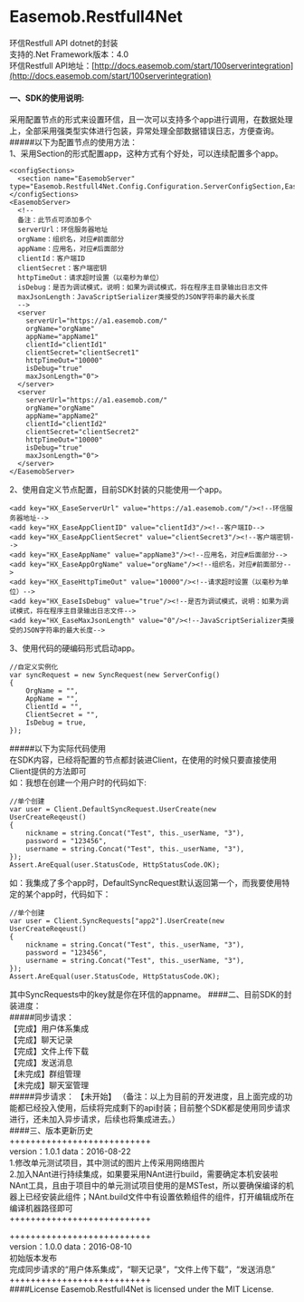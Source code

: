 # Easemob.Restfull4Net
环信Restfull API dotnet的封装  
支持的.Net Framework版本：4.0   
环信Restfull API地址：[http://docs.easemob.com/start/100serverintegration](http://docs.easemob.com/start/100serverintegration)  

#### 一、SDK的使用说明:   
采用配置节点的形式来设置环信，且一次可以支持多个app进行调用，在数据处理上，全部采用强类型实体进行包装，异常处理全部数据错误日志，方便查询。  
#####以下为配置节点的使用方法：  
1、采用Section的形式配置app，这种方式有个好处，可以连续配置多个app。  
```
<configSections>
  <section name="EasemobServer" type="Easemob.Restfull4Net.Config.Configuration.ServerConfigSection,Easemob.Restfull4Net"/>
</configSections>
<EasemobServer>
  <!--
  备注：此节点可添加多个
  serverUrl：环信服务器地址
  orgName：组织名，对应#前面部分
  appName：应用名，对应#后面部分
  clientId：客户端ID
  clientSecret：客户端密钥
  httpTimeOut：请求超时设置（以毫秒为单位）
  isDebug：是否为调试模式，说明：如果为调试模式，将在程序主目录输出日志文件
  maxJsonLength：JavaScriptSerializer类接受的JSON字符串的最大长度
  -->
  <server 
    serverUrl="https://a1.easemob.com/" 
    orgName="orgName" 
    appName="appName1" 
    clientId="clientId1" 
    clientSecret="clientSecret1" 
    httpTimeOut="10000" 
    isDebug="true" 
    maxJsonLength="0">
  </server>
  <server
    serverUrl="https://a1.easemob.com/"
    orgName="orgName"
    appName="appName2"
    clientId="clientId2"
    clientSecret="clientSecret2"
    httpTimeOut="10000"
    isDebug="true"
    maxJsonLength="0">
  </server>
</EasemobServer>
```
2、使用自定义节点配置，目前SDK封装的只能使用一个app。
```
<add key="HX_EaseServerUrl" value="https://a1.easemob.com/"/><!--环信服务器地址-->
<add key="HX_EaseAppClientID" value="clientId3"/><!--客户端ID-->
<add key="HX_EaseAppClientSecret" value="clientSecret3"/><!--客户端密钥-->
<add key="HX_EaseAppName" value="appName3"/><!--应用名，对应#后面部分-->
<add key="HX_EaseAppOrgName" value="orgName"/><!--组织名，对应#前面部分-->
<add key="HX_EaseHttpTimeOut" value="10000"/><!--请求超时设置（以毫秒为单位）-->
<add key="HX_EaseIsDebug" value="true"/><!--是否为调试模式，说明：如果为调试模式，将在程序主目录输出日志文件-->
<add key="HX_EaseMaxJsonLength" value="0"/><!--JavaScriptSerializer类接受的JSON字符串的最大长度-->
```
3、使用代码的硬编码形式启动app。
```
//自定义实例化
var syncRequest = new SyncRequest(new ServerConfig()
{
    OrgName = "",
    AppName = "",
    ClientId = "",
    ClientSecret = "",
    IsDebug = true,
});
```
#####以下为实际代码使用   
在SDK内容，已经将配置的节点都封装进Client，在使用的时候只要直接使用Client提供的方法即可   
如：我想在创建一个用户时的代码如下:   
```
//单个创建
var user = Client.DefaultSyncRequest.UserCreate(new UserCreateReqeust()
{
    nickname = string.Concat("Test", this._userName, "3"),
    password = "123456",
    username = string.Concat("Test", this._userName, "3"),
});
Assert.AreEqual(user.StatusCode, HttpStatusCode.OK);
```
如：我集成了多个app时，DefaultSyncRequest默认返回第一个，而我要使用特定的某个app时，代码如下：
```
//单个创建
var user = Client.SyncRequests["app2"].UserCreate(new UserCreateReqeust()
{
    nickname = string.Concat("Test", this._userName, "3"),
    password = "123456",
    username = string.Concat("Test", this._userName, "3"),
});
Assert.AreEqual(user.StatusCode, HttpStatusCode.OK);
```
其中SyncRequests中的key就是你在环信的appname。
####二、目前SDK的封装进度：   
#####同步请求：  
【完成】用户体系集成  
【完成】聊天记录  
【完成】文件上传下载  
【完成】发送消息  
【未完成】群组管理  
【未完成】聊天室管理  
#####异步请求：
【未开始】
（备注：以上为目前的开发进度，且上面完成的功能都已经投入使用，后续将完成剩下的api封装；目前整个SDK都是使用同步请求进行，还未加入异步请求，后续也将集成进去。）  
####三、版本更新历史  
+++++++++++++++++++++++++++  
version：1.0.1  data：2016-08-22  
1.修改单元测试项目，其中测试的图片上传采用网络图片  
2.加入NAnt进行持续集成，如果要采用NAnt进行build，需要确定本机安装啦NAnt工具，且由于项目中的单元测试项目使用的是MSTest，所以要确保编译的机器上已经安装此组件；NAnt.build文件中有设置依赖组件的组件，打开编辑成所在编译机器路径即可  
+++++++++++++++++++++++++++  
  
+++++++++++++++++++++++++++  
version：1.0.0  data：2016-08-10  
初始版本发布  
完成同步请求的“用户体系集成”，“聊天记录”，“文件上传下载”，“发送消息”  
+++++++++++++++++++++++++++  
####License
Easemob.Restfull4Net is licensed under the MIT License.